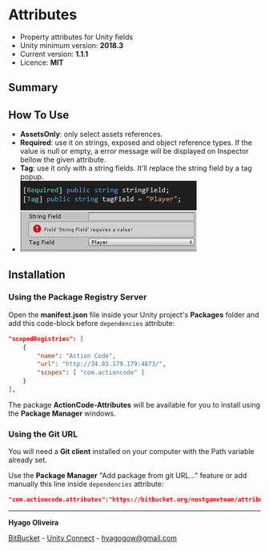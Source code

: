# Attributes

* Property attributes for Unity fields
* Unity minimum version: **2018.3**
* Current version: **1.1.1**
* Licence: **MIT**

## Summary

## How To Use
* **AssetsOnly**: only select assets references.
* **Required**: use it on strings, exposed and object reference types. If the value is null or empty, a error message will be displayed on Inspector bellow the given attribute.
* **Tag**: use it only with a string fields. It'll replace the string field by a tag popup.
* ![Attribute Showcase](/Documentation~/unity-package_attributes-showcase.jpg)

## Installation

### Using the Package Registry Server

Open the **manifest.json** file inside your Unity project's **Packages** folder and add this code-block before `dependencies` attribute:

```json
"scopedRegistries": [ 
	{ 
		"name": "Action Code", 
		"url": "http://34.83.179.179:4873/", 
		"scopes": [ "com.actioncode" ] 
	} 
],
```

The package **ActionCode-Attributes** will be available for you to install using the **Package Manager** windows.

### Using the Git URL

You will need a **Git client** installed on your computer with the Path variable already set. 

Use the **Package Manager** "Add package from git URL..." feature or add manually this line inside `dependencies` attribute: 

```json
"com.actioncode.attributes":"https://bitbucket.org/nostgameteam/attributes.git"
```

---

**Hyago Oliveira**

[BitBucket](https://bitbucket.org/HyagoGow/) -
[Unity Connect](https://connect.unity.com/u/hyago-oliveira) -
<hyagogow@gmail.com>